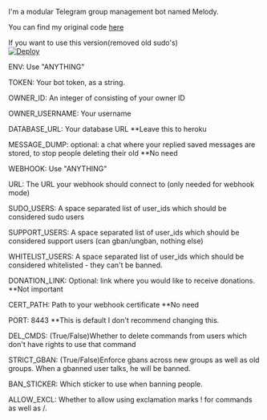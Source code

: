 I'm a modular Telegram group management bot named Melody.

You can find my original code  [here](https://github.com/TGExplore/Marie-2.0-English)

If you want to use this version(removed old sudo's)  
[![Deploy](https://www.herokucdn.com/deploy/button.svg)](https://heroku.com/deploy?template=https://github.com/Whit3diamond/Melody)

ENV: Use "ANYTHING"

TOKEN: Your bot token, as a string.

OWNER_ID: An integer of consisting of your owner ID

OWNER_USERNAME: Your username

DATABASE_URL: Your database URL **Leave this to heroku

MESSAGE_DUMP: optional: a chat where your replied saved messages are stored, to stop people deleting their old **No need

WEBHOOK: Use "ANYTHING"

URL: The URL your webhook should connect to (only needed for webhook mode)

SUDO_USERS: A space separated list of user_ids which should be considered sudo users

SUPPORT_USERS: A space separated list of user_ids which should be considered support users (can gban/ungban, nothing else)

WHITELIST_USERS: A space separated list of user_ids which should be considered whitelisted - they can't be banned.

DONATION_LINK: Optional: link where you would like to receive donations. **Not important

CERT_PATH: Path to your webhook certificate **No need

PORT: 8443 **This is default I don't recommend changing this.

DEL_CMDS: (True/False)Whether to delete commands from users which don't have rights to use that command

STRICT_GBAN: (True/False)Enforce gbans across new groups as well as old groups. When a gbanned user talks, he will be banned.

BAN_STICKER: Which sticker to use when banning people.

ALLOW_EXCL: Whether to allow using exclamation marks ! for commands as well as /.
